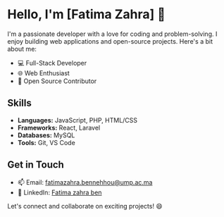 # Hello, I'm [Fatima Zahra] 👋

I'm a passionate developer with a love for coding and problem-solving. I enjoy building web applications and open-source projects. Here's a bit about me:

- 💻 Full-Stack Developer
- 🌐 Web Enthusiast
- 🚀 Open Source Contributor

## Skills

- **Languages:** JavaScript, PHP, HTML/CSS
- **Frameworks:** React, Laravel
- **Databases:** MySQL
- **Tools:** Git, VS Code

## Get in Touch

- 📫 Email: fatimazahra.bennehhou@ump.ac.ma
- 💼 LinkedIn: [Fatima zahra ben](https://www.linkedin.com/in/fatima-zahra-ben/)

Let's connect and collaborate on exciting projects! 😄
